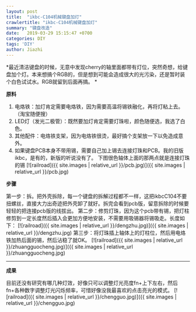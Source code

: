 ```yaml
---
layout: post
title:  "ikbc-C104机械键盘加灯"
crawlertitle: "ikbc-C104机械键盘加灯"
summary: "键盘改造"
date:   2019-03-29 15:15:47 +0700
categories: DIY
tags: 'DIY'
author: Jiazhi
---
```


*最近清洁键盘的时候，无意中发现cherry的轴里面都带有灯位，突然奇想，给键盘加个灯。本来想搞个RGB的，但是想到可能会造成很大的光污染，还是暂时装个白色试试水。RGB就留到后面再搞。
*

**原料**

1. 电烙铁：加灯肯定需要电烙铁，因为需要高温将锡铁融化，再将灯粘上去。（淘宝随便搜）
2. LED灯（发光二极管）：既然要加灯肯定需要灯珠啦，颜色随便选，我选了白色。
3. 其他配件：电烙铁支架，因为电烙铁很烫，最好搞个支架放一下以免造成意外。
4. 如果键盘PCB本身不带用锡，需要自己加上锡去连接灯珠和PCB。我的旧版ikbc，是有的，新版的听说没有了。
下图很色轴体上面的那两点就是连接灯珠的锡
[![railroad]({{ site.images | relative_url }}/pcb.jpg)]({{ site.images | relative_url }}/pcb.jpg)

**步骤**

第一步：拆。把外壳拆除，每一个键盘的拆解过程都不一样，这把ikbcC104不要扭螺丝，直接大力出奇迹把外壳卸了就好。拆完会看到pcb版，留意拆除的时候要轻轻的把连接pcb版的线拔出。
第二步：修剪灯珠，因为这个pcb带有锡，把灯柱修剪到一定长度然后插入会更加方便地安装，不需要用吸锡器将锡吸走。长度如下：
[![railroad]({{ site.images | relative_url }}/dengzhu.jpg)]({{ site.images | relative_url }}/dengzhu.jpg)
第三步：将灯珠插上轴体上的灯柱位，然后用电烙铁加热后面的锡，然后沾稳了就OK。
[![railroad]({{ site.images | relative_url }}/zhuangguocheng.jpg)]({{ site.images | relative_url }}/zhuangguocheng.jpg)

------------
**成果**

目前还没有研究有哪几种灯效，好像只可以调整灯光亮度fn+上下左右，然后fn+各种数字调整灯光闪烁频率，可惜好像没我最喜欢的点击亮光的模式。
[![railroad]({{ site.images | relative_url }}/chengguo.jpg)]({{ site.images | relative_url }}/chengguo.jpg)
